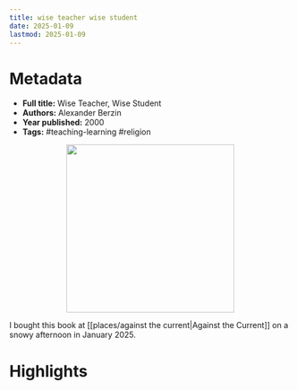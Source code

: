 ```yaml
---
title: wise teacher wise student
date: 2025-01-09
lastmod: 2025-01-09
---
```


# Metadata

- **Full title:** Wise Teacher, Wise Student
- **Authors:** Alexander Berzin
- **Year published:** 2000
- **Tags:** #teaching-learning #religion

<center>
<img src="https://m.media-amazon.com/images/I/41HzhvZGSEL._SY445_SX342_DpWeblab_.jpg" height="300">
</center>

I bought this book at [[places/against the current|Against the Current]] on a snowy afternoon in January 2025.

# Highlights


